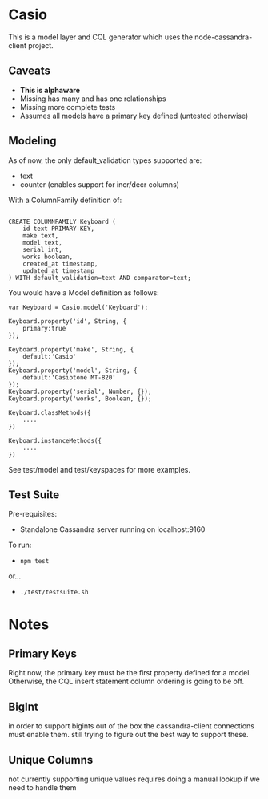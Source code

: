 Casio 
=====
This is a model layer and CQL generator which uses the node-cassandra-client project.

Caveats
-------
- **This is alphaware**
- Missing has many and has one relationships
- Missing more complete tests
- Assumes all models have a primary key defined (untested otherwise)

Modeling
--------

As of now, the only default_validation types supported are:

- text
- counter (enables support for incr/decr columns)

With a ColumnFamily definition of:

~~~

CREATE COLUMNFAMILY Keyboard (
    id text PRIMARY KEY,
    make text,
    model text,
    serial int,
    works boolean,
    created_at timestamp,
    updated_at timestamp
) WITH default_validation=text AND comparator=text;

~~~

You would have a Model definition as follows:

~~~
var Keyboard = Casio.model('Keyboard');

Keyboard.property('id', String, {
	primary:true
});

Keyboard.property('make', String, {
	default:'Casio'
});
Keyboard.property('model', String, {
	default:'Casiotone MT-820'
});
Keyboard.property('serial', Number, {});
Keyboard.property('works', Boolean, {});

Keyboard.classMethods({
	....
})

Keyboard.instanceMethods({
	....
})
~~~

See test/model and test/keyspaces for more examples.

Test Suite
----------
Pre-requisites: 

- Standalone Cassandra server running on localhost:9160

To run:
 
- `npm test`

or...

- `./test/testsuite.sh`

Notes
=====

Primary Keys
------------
Right now, the primary key must be the first property defined for a model. Otherwise, the CQL insert statement column ordering is going to be off.


BigInt
------
in order to support bigints out of the box the cassandra-client connections must enable them.
still trying to figure out the best way to support these.

Unique Columns
--------------
not currently supporting unique values
requires doing a manual lookup if we need to handle them